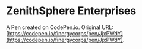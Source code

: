 # ZenithSphere Enterprises	

A Pen created on CodePen.io. Original URL: [https://codepen.io/finergycorps/pen/JjxPWdY](https://codepen.io/finergycorps/pen/JjxPWdY).

